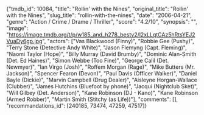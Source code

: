 {"tmdb_id": 10084, "title": "Rollin' with the Nines", "original_title": "Rollin' with the Nines", "slug_title": "rollin-with-the-nines", "date": "2006-04-21", "genre": "Action / Crime / Drame / Thriller", "score": "4.2/10", "synopsis": "", "image": "https://image.tmdb.org/t/p/w185_and_h278_bestv2/l2xLLqtCAz5hRtsYEJ2VuaDy6gp.jpg", "actors": ["Vas Blackwood (Finny)", "Robbie Gee (Pushy)", "Terry Stone (Detective Andy White)", "Jason Flemyng (Capt. Fleming)", "Naomi Taylor (Hope)", "Billy Murray (David Brumby)", "Dominic Alan-Smith (Det. Ed Haines)", "Simon Webbe (Too Fine)", "George Calil (Det. Newmyer)", "Ian Virgo (Josh)", "Roffem Morgan (Rage)", "Mike Butters (Mr. Jackson)", "Spencer Fearon (Devon)", "Paul Davis (Officer Walker)", "Daniel Bayle (Dickie)", "Marvin Campbell (Drug Dealer)", "Aisleyne Horgan-Wallace (Clubber)", "James Hutchins (Bluefoot by phone)", "Jacqui (Nightclub Sket)", "Will Gilbey (Det. Anderson)", "Kane Robinson (DJ - Kano)", "Kane Robinson (Armed Robber)", "Martin Smith (Stitchy (as Life))"], "comments": [], "recommandations_id": [240185, 73474, 47259, 47517]}